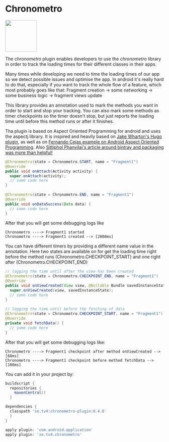 # Chronometro
<img src="https://github.com/dilah/chronometro/blob/master/stopwatch-34108_640.png" width="100">

The *chronometro* plugin enables developers to use the *chronometro* library in order to track the loading times for their different classes in their apps.

Many times while developing we need to time the loading times of our app so we detect possible issues and optimise the app. In android 
it's really hard to do that, especially if you want to track the whole flow of a feature, which most probably goes like that:
Fragment creation -> some networking -> some business logic -> fragment views update

This library provides an annotation used to mark the methods you want in order to start and stop your tracking. You can also mark some 
methods as timer checkpoints so the timer doesn't stop, but just reports the loading time until before this method runs or after 
it finishes. 

Tha plugin is based on Aspect Oriented Programming for android and uses the aspectj library. It is inspired and heavily based on [Jake 
Wharton's Hugo plugin](https://github.com/JakeWharton/hugo), as well as on [Fernando Cejas example on Android Aspect Oriented Programming](http://fernandocejas.com/2014/08/03/aspect-oriented-programming-in-android/).
Also [Sittiphol Phanvilai's article around bintray and packaging was more than helpful!](http://inthecheesefactory.com/blog/how-to-upload-library-to-jcenter-maven-central-as-dependency/en)

```java
@Chronometro(state = Chronometro.START, name = "Fragment1")
@Override
public void onAttach(Activity activity) {
  super.onAttach(activity);
  // some code here
}
    
@Chronometro(state = Chronometro.END, name = "Fragment1")
@Override
public void onDataSuccess(Data data) {
  // some code here
}
```

    
After that you will get some debugging logs like
```
Chronometro ----> Fragment1 started
Chronometro ----> Fragment1 created --> [2000ms]
```

You can have different timers by providing a different name value in the annotation. Here two states are available on for get the loading time right before the method runs (Chronometro.CHECKPOINT_START) and one right after (Chronometro.CHECKPOINT_END)

```java    
// logging the time until after the view has been created
@Chronometro(state = Chronometro.CHECKPOINT_END, name = "Fragment1")
@Override
public void onViewCreated(View view, @Nullable Bundle savedInstanceState) {
  super.onViewCreated(view, savedInstanceState);
  // some code here
}
    
// logging the time until before the fetching of data
@Chronometro(state = Chronometro.CHECKPOINT_START, name = "Fragment1")
@Override
private void fetchData() {
  // some code here
}
```
    
After that you will get some debugging logs like:
```
Chronometro ----> Fragment1 checkpoint after method onViewCreated --> [68ms]
Chronometro ----> Fragment1 checkpoint before method fetchData --> [108ms]
```
  
  
You can add it in your project by:
```groovy
buildscript {
  repositories {
    mavenCentral()
  }

dependencies {
  classpath 'se.tv4:chronometro-plugin:0.4.0'
  }
}

apply plugin: 'com.android.application'
apply plugin: 'se.tv4.chronometro'
```
